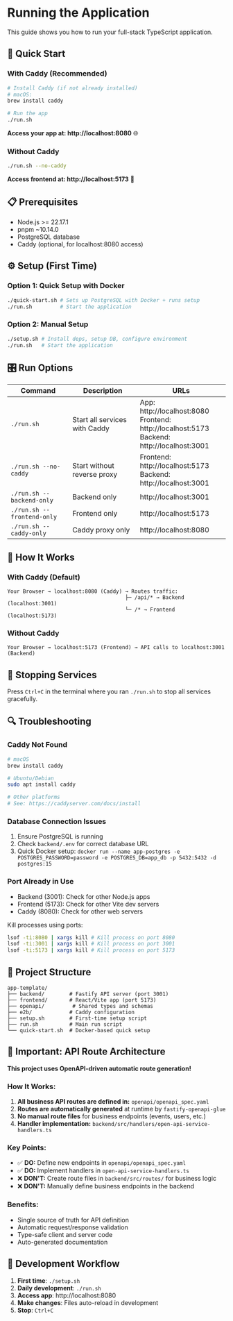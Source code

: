 # Running the Application

This guide shows you how to run your full-stack TypeScript application.

## 🚀 Quick Start

### With Caddy (Recommended)

```bash
# Install Caddy (if not already installed)
# macOS:
brew install caddy

# Run the app
./run.sh
```

**Access your app at: http://localhost:8080** 🌐

### Without Caddy

```bash
./run.sh --no-caddy
```

**Access frontend at: http://localhost:5173** 📱

## 📋 Prerequisites

- Node.js >= 22.17.1
- pnpm ~10.14.0
- PostgreSQL database
- Caddy (optional, for localhost:8080 access)

## ⚙️ Setup (First Time)

### Option 1: Quick Setup with Docker

```bash
./quick-start.sh # Sets up PostgreSQL with Docker + runs setup
./run.sh         # Start the application
```

### Option 2: Manual Setup

```bash
./setup.sh # Install deps, setup DB, configure environment
./run.sh   # Start the application
```

## 🎛️ Run Options

| Command                    | Description                   | URLs                                                                                            |
| -------------------------- | ----------------------------- | ----------------------------------------------------------------------------------------------- |
| `./run.sh`                 | Start all services with Caddy | App: http://localhost:8080<br>Frontend: http://localhost:5173<br>Backend: http://localhost:3001 |
| `./run.sh --no-caddy`      | Start without reverse proxy   | Frontend: http://localhost:5173<br>Backend: http://localhost:3001                               |
| `./run.sh --backend-only`  | Backend only                  | http://localhost:3001                                                                           |
| `./run.sh --frontend-only` | Frontend only                 | http://localhost:5173                                                                           |
| `./run.sh --caddy-only`    | Caddy proxy only              | http://localhost:8080                                                                           |

## 🔧 How It Works

### With Caddy (Default)

```
Your Browser → localhost:8080 (Caddy) → Routes traffic:
                                      ├─ /api/* → Backend (localhost:3001)
                                      └─ /* → Frontend (localhost:5173)
```

### Without Caddy

```
Your Browser → localhost:5173 (Frontend) → API calls to localhost:3001 (Backend)
```

## 🛑 Stopping Services

Press `Ctrl+C` in the terminal where you ran `./run.sh` to stop all services gracefully.

## 🔍 Troubleshooting

### Caddy Not Found

```bash
# macOS
brew install caddy

# Ubuntu/Debian
sudo apt install caddy

# Other platforms
# See: https://caddyserver.com/docs/install
```

### Database Connection Issues

1. Ensure PostgreSQL is running
2. Check `backend/.env` for correct database URL
3. Quick Docker setup: `docker run --name app-postgres -e POSTGRES_PASSWORD=password -e POSTGRES_DB=app_db -p 5432:5432 -d postgres:15`

### Port Already in Use

- Backend (3001): Check for other Node.js apps
- Frontend (5173): Check for other Vite dev servers
- Caddy (8080): Check for other web servers

Kill processes using ports:

```bash
lsof -ti:8080 | xargs kill # Kill process on port 8080
lsof -ti:3001 | xargs kill # Kill process on port 3001
lsof -ti:5173 | xargs kill # Kill process on port 5173
```

## 📁 Project Structure

```
app-template/
├── backend/        # Fastify API server (port 3001)
├── frontend/       # React/Vite app (port 5173)
├── openapi/         # Shared types and schemas
├── e2b/            # Caddy configuration
├── setup.sh        # First-time setup script
├── run.sh          # Main run script
└── quick-start.sh  # Docker-based quick setup
```

## 🎯 Important: API Route Architecture

**This project uses OpenAPI-driven automatic route generation!**

### How It Works:
1. **All business API routes are defined in:** `openapi/openapi_spec.yaml`
2. **Routes are automatically generated** at runtime by `fastify-openapi-glue`
3. **No manual route files** for business endpoints (events, users, etc.)
4. **Handler implementation:** `backend/src/handlers/open-api-service-handlers.ts`

### Key Points:
- ✅ **DO:** Define new endpoints in `openapi/openapi_spec.yaml`
- ✅ **DO:** Implement handlers in `open-api-service-handlers.ts`
- ❌ **DON'T:** Create route files in `backend/src/routes/` for business logic
- ❌ **DON'T:** Manually define business endpoints in the backend

### Benefits:
- Single source of truth for API definition
- Automatic request/response validation
- Type-safe client and server code
- Auto-generated documentation

## 🎯 Development Workflow

1. **First time**: `./setup.sh`
2. **Daily development**: `./run.sh`
3. **Access app**: http://localhost:8080
4. **Make changes**: Files auto-reload in development
5. **Stop**: `Ctrl+C`
